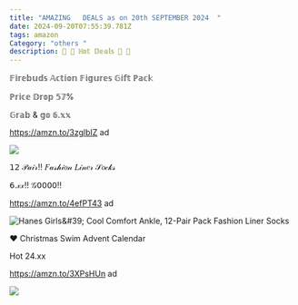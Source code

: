 ```yaml
---
title: "AMAZING   DEALS as on 20th SEPTEMBER 2024  "
date: 2024-09-20T07:55:39.781Z
tags: amazon
Category: "others "
description: 🎀 🐤 ℍ𝕠𝕥 𝔻𝕖𝕒𝕝𝕤 🎀 🐤
---
```

𝔽𝕚𝕣𝕖𝕓𝕦𝕕𝕤 𝔸𝕔𝕥𝕚𝕠𝕟 𝔽𝕚𝕘𝕦𝕣𝕖𝕤 𝔾𝕚𝕗𝕥 ℙ𝕒𝕔𝕜 

ℙ𝕣𝕚𝕔𝕖 𝔻𝕣𝕠𝕡 𝟝𝟟% 

𝔾𝕣𝕒𝕓 & 𝕘𝕠 𝟞.𝕩𝕩

https://amzn.to/3zglbIZ   ad

<!--StartFragment-->

![](https://m.media-amazon.com/images/I/71A4ERiD3vL._AC_SL1500_.jpg)

<!--EndFragment-->

𝟣𝟤 𝒫𝒶𝒾𝓇!! 𝐹𝒶𝓈𝒽𝒾𝑜𝓃 𝐿𝒾𝓃𝑒𝓇 𝒮𝑜𝒸𝓀𝓈

 𝟨.𝓍𝓍!! 𝒢𝟢𝟢𝟢𝟢‼️ 

https://amzn.to/4efPT43   ad <!--StartFragment-->

![Hanes Girls\&#39; Cool Comfort Ankle, 12-Pair Pack Fashion Liner Socks](https://m.media-amazon.com/images/I/81njXhJeDxS._AC_SX679_.jpg)

<!--EndFragment-->



 ♥ Christmas Swim Advent Calendar

Hot 24.xx  

https://amzn.to/3XPsHUn  ad 

<!--StartFragment-->

![](https://m.media-amazon.com/images/I/81j6lgx6bKL._AC_SL1500_.jpg)

<!--EndFragment-->